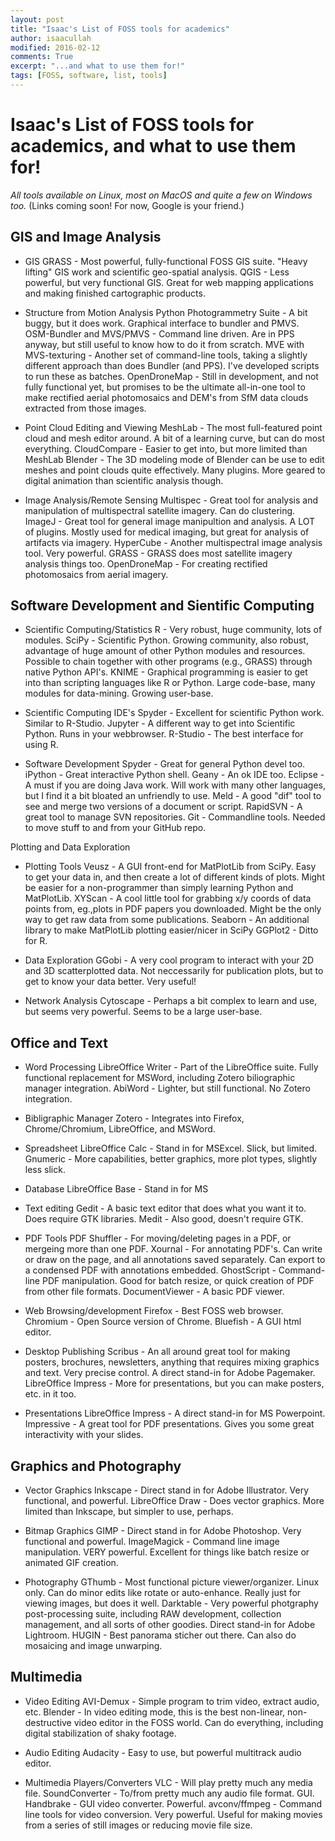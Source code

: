 ```yaml
---
layout: post
title: "Isaac's List of FOSS tools for academics"
author: isaacullah
modified: 2016-02-12
comments: True
excerpt: "...and what to use them for!"
tags: [FOSS, software, list, tools]
---
```


# Isaac's List of FOSS tools for academics, and what to use them for!

*All tools available on Linux, most on MacOS and quite a few on Windows too.*
(Links coming soon! For now, Google is your friend.)



## GIS and Image Analysis

- GIS
GRASS - Most powerful, fully-functional FOSS GIS suite. "Heavy lifting" GIS work and scientific geo-spatial analysis.
QGIS - Less powerful, but very functional GIS. Great for web mapping applications and making finished cartographic products.

- Structure from Motion Analysis
Python Photogrammetry Suite - A bit buggy, but it does work. Graphical interface to bundler and PMVS.
OSM-Bundler and MVS/PMVS - Command line driven. Are in PPS anyway, but still useful to know how to do it from scratch.
MVE with MVS-texturing - Another set of command-line tools, taking a slightly different approach than does Bundler (and PPS). I've developed scripts to run these as batches.
OpenDroneMap - Still in development, and not fully functional yet, but promises to be the ultimate all-in-one tool to make rectified aerial photomosaics and DEM's from SfM data clouds extracted from those images.

- Point Cloud Editing and Viewing
MeshLab - The most full-featured point cloud and mesh editor around. A bit of a learning curve, but can do most everything.
CloudCompare - Easier to get into, but more limited than MeshLab
Blender - The 3D modeling mode of Blender can be use to edit meshes and point clouds quite effectively. Many plugins. More geared to digital animation than scientific analysis though.

- Image Analysis/Remote Sensing
Multispec - Great tool for analysis and manipulation of multispectral satellite imagery. Can do clustering.
ImageJ - Great tool for general image manipultion and analysis. A LOT of plugins. Mostly used for medical imaging, but great for analysis of artifacts via imagery.
HyperCube - Another multispectral image analysis tool. Very powerful.
GRASS - GRASS does most satellite imagery analysis things too.
OpenDroneMap - For creating rectified photomosaics from aerial imagery.




## Software Development and Sientific Computing

- Scientific Computing/Statistics
R - Very robust, huge community, lots of modules. 
SciPy - Scientific Python. Growing community, also robust, advantage of huge amount of other Python modules and resources. Possible to chain together with other programs (e.g., GRASS) through native Python API's.
KNIME - Graphical programming is easier to get into than scripting languages like R or Python. Large code-base, many modules for data-mining. Growing user-base. 

- Scientific Computing IDE's
Spyder - Excellent for scientific Python work. Similar to R-Studio.
Jupyter - A different way to get into Scientific Python. Runs in your webbrowser.
R-Studio - The best interface for using R.

- Software Development
Spyder - Great for general Python devel too.
iPython - Great interactive Python shell.
Geany - An ok IDE too.
Eclipse - A must if you are doing Java work. Will work with many other languages, but I find it a bit bloated an unfriendly to use.
Meld - A good "dif" tool to see and merge two versions of a document or script.
RapidSVN - A great tool to manage SVN repositories.
Git - Commandline tools. Needed to move stuff to and from your GitHub repo.




Plotting and Data Exploration

- Plotting Tools
Veusz - A GUI front-end for MatPlotLib from SciPy. Easy to get your data in, and then create a lot of different kinds of plots. Might be easier for a non-programmer than simply learning Python and MatPlotLib.
XYScan - A cool little tool for grabbing x/y coords of data points from, eg.,plots in PDF papers you downloaded. Might be the only way to get raw data from some publications.
Seaborn - An additional library to make MatPlotLib plotting easier/nicer in SciPy
GGPlot2 - Ditto for R.

- Data Exploration
GGobi - A very cool program to interact with your 2D and 3D scatterplotted data. Not neccessarily for publication plots, but to get to know your data better. Very useful!

- Network Analysis
Cytoscape - Perhaps a bit complex to learn and use, but seems very powerful. Seems to be a large user-base.




## Office and Text

- Word Processing
LibreOffice Writer - Part of the LibreOffice suite. Fully functional replacement for MSWord, including Zotero biliographic manager integration.
AbiWord - Lighter, but still functional. No Zotero integration.

- Bibligraphic Manager
Zotero - Integrates into Firefox, Chrome/Chromium, LibreOffice, and MSWord.

- Spreadsheet
LibreOffice Calc - Stand in for MSExcel. Slick, but limited. 
Gnumeric - More capabilities, better graphics, more plot types, slightly less slick.

- Database
LibreOffice Base - Stand in for MS

- Text editing
Gedit - A basic text editor that does what you want it to. Does require GTK libraries.
Medit - Also good, doesn't require GTK.

- PDF Tools
PDF Shuffler - For moving/deleting pages in a PDF, or mergeing more than one PDF.
Xournal - For annotating PDF's. Can write or draw on the page, and all annotations saved separately. Can export to a condensed PDF with annotations embedded.
GhostScript - Command-line PDF manipulation. Good for batch resize, or quick creation of PDF from other file formats.
DocumentViewer - A basic PDF viewer.

- Web Browsing/development
Firefox - Best FOSS web browser.
Chromium - Open Source version of Chrome.
Bluefish - A GUI html editor.

- Desktop Publishing
Scribus - An all around great tool for making posters, brochures, newsletters, anything that requires mixing graphics and text. Very precise control. A direct stand-in for Adobe Pagemaker.
LibreOffice Impress - More for presentations, but you can make posters, etc. in it too.

- Presentations
LibreOffice Impress - A direct stand-in for MS Powerpoint.
Impressive - A great tool for PDF presentations. Gives you some great interactivity with your slides.




## Graphics and Photography

- Vector Graphics
Inkscape - Direct stand in for Adobe Illustrator. Very functional, and powerful.
LibreOffice Draw - Does vector graphics. More limited than Inkscape, but simpler to use, perhaps.

- Bitmap Graphics
GIMP - Direct stand in for Adobe Photoshop. Very functional and powerful.
ImageMagick - Command line image manipulation. VERY powerful. Excellent for things like batch resize or animated GIF creation.

- Photography
GThumb - Most functional picture viewer/organizer. Linux only. Can do minor edits like rotate or auto-enhance. Really just for viewing images, but does it well.
Darktable - Very powerful photgraphy post-processing suite, including RAW development, collection management, and all sorts of other goodies. Direct stand-in for Adobe Lightroom.
HUGIN - Best panorama sticher out there. Can also do mosaicing and image unwarping.




## Multimedia

- Video Editing
AVI-Demux - Simple program to trim video, extract audio, etc.
Blender - In video editing mode, this is the best non-linear, non-destructive video editor in the FOSS world. Can do everything, including digital stabilization of shaky footage.

- Audio Editing
Audacity - Easy to use, but powerful multitrack audio editor.

- Multimedia Players/Converters
VLC - Will play pretty much any media file.
SoundConverter - To/from pretty much any audio file format. GUI.
Handbrake - GUI video converter. Powerful.
avconv/ffmpeg - Command line tools for video conversion. Very powerful. Useful for making movies from a series of still images or reducing movie file size.







